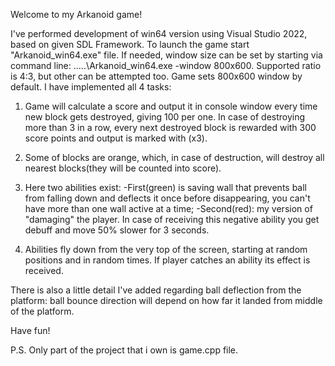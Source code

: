Welcome to my Arkanoid game!

I've performed development of win64 version using Visual Studio 2022, based on given SDL Framework.
To launch the game start "Arkanoid_win64.exe" file.
If needed, window size can be set by starting via command line: .....\Arkanoid_win64.exe -window 800x600. Supported ratio is 4:3, but other can be attempted too.
Game sets 800x600 window by default.
I have implemented all 4 tasks:

1) Game will calculate a score and output it in console window every time new block gets destroyed, giving 100 per one.
In case of destroying more than 3 in a row, every next destroyed block is rewarded with 300 score points and output is marked with (x3).

2) Some of blocks are orange, which, in case of destruction, will destroy all nearest blocks(they will be counted into score).

3) Here two abilities exist:
-First(green) is saving wall that prevents ball from falling down and deflects it once before disappearing, you can't have more than one wall active at a time;
-Second(red): my version of "damaging" the player. In case of receiving this negative ability you get debuff and move 50% slower for 3 seconds.

4) Abilities fly down from the very top of the screen, starting at random positions and in random times. If player catches an ability its effect is received.

There is also a little detail I've added regarding ball deflection from the platform: ball bounce direction will depend on how far it landed from middle of the platform.

Have fun!

P.S. Only part of the project that i own is game.cpp file.
